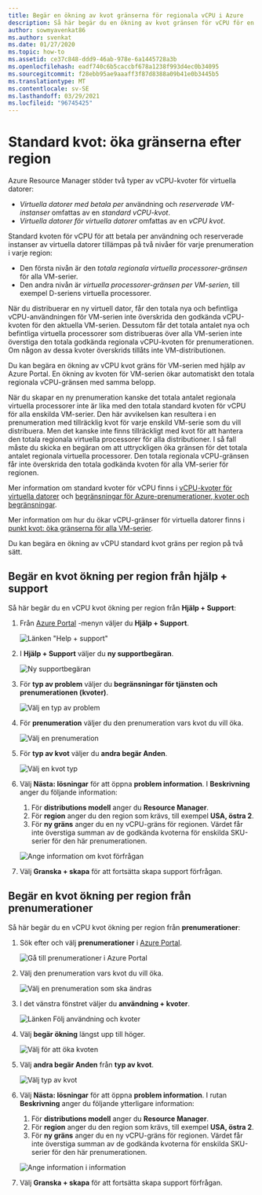 ```yaml
---
title: Begär en ökning av kvot gränserna för regionala vCPU i Azure
description: Så här begär du en ökning av kvot gränsen för vCPU för en region i Azure Portal.
author: sowmyavenkat86
ms.author: svenkat
ms.date: 01/27/2020
ms.topic: how-to
ms.assetid: ce37c848-ddd9-46ab-978e-6a1445728a3b
ms.openlocfilehash: eadf740c6b5caccbf678a1238f993d4ec0b34095
ms.sourcegitcommit: f28ebb95ae9aaaff3f87d8388a09b41e0b3445b5
ms.translationtype: MT
ms.contentlocale: sv-SE
ms.lasthandoff: 03/29/2021
ms.locfileid: "96745425"
---
```

# <a name="standard-quota-increase-limits-by-region"></a>Standard kvot: öka gränserna efter region

Azure Resource Manager stöder två typer av vCPU-kvoter för virtuella datorer:

* *Virtuella datorer med betala per* användning och *reserverade VM-instanser* omfattas av en *standard vCPU-kvot*.
* *Virtuella datorer för virtuella datorer* omfattas av en *vCPU kvot*.

Standard kvoten för vCPU för att betala per användning och reserverade instanser av virtuella datorer tillämpas på två nivåer för varje prenumeration i varje region:

* Den första nivån är den *totala regionala virtuella processorer-gränsen* för alla VM-serier.
* Den andra nivån är *virtuella processorer-gränsen per VM-serien*, till exempel D-seriens virtuella processorer.

När du distribuerar en ny virtuell dator, får den totala nya och befintliga vCPU-användningen för VM-serien inte överskrida den godkända vCPU-kvoten för den aktuella VM-serien. Dessutom får det totala antalet nya och befintliga virtuella processorer som distribueras över alla VM-serien inte överstiga den totala godkända regionala vCPU-kvoten för prenumerationen. Om någon av dessa kvoter överskrids tillåts inte VM-distributionen.

Du kan begära en ökning av vCPU kvot gräns för VM-serien med hjälp av Azure Portal. En ökning av kvoten för VM-serien ökar automatiskt den totala regionala vCPU-gränsen med samma belopp.

När du skapar en ny prenumeration kanske det totala antalet regionala virtuella processorer inte är lika med den totala standard kvoten för vCPU för alla enskilda VM-serier. Den här avvikelsen kan resultera i en prenumeration med tillräcklig kvot för varje enskild VM-serie som du vill distribuera. Men det kanske inte finns tillräckligt med kvot för att hantera den totala regionala virtuella processorer för alla distributioner. I så fall måste du skicka en begäran om att uttryckligen öka gränsen för det totala antalet regionala virtuella processorer. Den totala regionala vCPU-gränsen får inte överskrida den totala godkända kvoten för alla VM-serier för regionen.

Mer information om standard kvoter för vCPU finns i [vCPU-kvoter för virtuella datorer](../../virtual-machines/windows/quotas.md) och [begränsningar för Azure-prenumerationer, kvoter och begränsningar](../../azure-resource-manager/management/azure-subscription-service-limits.md).

Mer information om hur du ökar vCPU-gränser för virtuella datorer finns i [punkt kvot: öka gränserna för alla VM-serier](low-priority-quota.md).

Du kan begära en ökning av vCPU standard kvot gräns per region på två sätt.

## <a name="request-a-quota-increase-by-region-from-help--support"></a>Begär en kvot ökning per region från hjälp + support

Så här begär du en vCPU kvot ökning per region från **Hjälp + Support**:

1. Från [Azure Portal](https://portal.azure.com) -menyn väljer du **Hjälp + Support**.

   ![Länken "Help + support"](./media/resource-manager-core-quotas-request/help-plus-support.png)

1. I **Hjälp + Support** väljer du **ny supportbegäran**.

    ![Ny supportbegäran](./media/resource-manager-core-quotas-request/new-support-request.png)

1. För **typ av problem** väljer du **begränsningar för tjänsten och prenumerationen (kvoter)**.

   ![Välj en typ av problem](./media/resource-manager-core-quotas-request/select-quota-issue-type.png)

1. För **prenumeration** väljer du den prenumeration vars kvot du vill öka.

   ![Välj en prenumeration](./media/resource-manager-core-quotas-request/select-subscription-support-request.png)

1. För **typ av kvot** väljer du **andra begär Anden**.

   ![Välj en kvot typ](./media/resource-manager-core-quotas-request/regional-quotatype.png)

1. Välj **Nästa: lösningar** för att öppna **problem information**. I **Beskrivning** anger du följande information:

    1. För **distributions modell** anger du **Resource Manager**.  
    1. För **region** anger du den region som krävs, till exempel **USA, östra 2**.  
    1. För **ny gräns** anger du en ny vCPU-gräns för regionen. Värdet får inte överstiga summan av de godkända kvoterna för enskilda SKU-serier för den här prenumerationen.

    ![Ange information om kvot förfrågan](./media/resource-manager-core-quotas-request/regional-details.png)

1. Välj **Granska + skapa** för att fortsätta skapa support förfrågan.

## <a name="request-a-quota-increase-by-region-from-subscriptions"></a>Begär en kvot ökning per region från prenumerationer

Så här begär du en vCPU kvot ökning per region från **prenumerationer**:

1. Sök efter och välj **prenumerationer** i [Azure Portal](https://portal.azure.com).

   ![Gå till prenumerationer i Azure Portal](./media/resource-manager-core-quotas-request/search-for-subscriptions.png)

1. Välj den prenumeration vars kvot du vill öka.

   ![Välj en prenumeration som ska ändras](./media/resource-manager-core-quotas-request/select-subscription-change-quota.png)

1. I det vänstra fönstret väljer du **användning + kvoter**.

   ![Länken Följ användning och kvoter](./media/resource-manager-core-quotas-request/select-usage-plus-quotas.png)

1. Välj **begär ökning** längst upp till höger.

   ![Välj för att öka kvoten](./media/resource-manager-core-quotas-request/request-increase-from-subscription.png)

1. Välj **andra begär Anden** från **typ av kvot**.

   ![Välj typ av kvot](./media/resource-manager-core-quotas-request/regional-quotatype.png)

1. Välj **Nästa: lösningar** för att öppna **problem information**. I rutan **Beskrivning** anger du följande ytterligare information:

    1. För **distributions modell** anger du **Resource Manager**.  
    1. För **region** anger du den region som krävs, till exempel **USA, östra 2**.  
    1. För **ny gräns** anger du en ny vCPU-gräns för regionen. Värdet får inte överstiga summan av de godkända kvoterna för enskilda SKU-serier för den här prenumerationen.

    ![Ange information i information](./media/resource-manager-core-quotas-request/regional-details.png)

1. Välj **Granska + skapa** för att fortsätta skapa support förfrågan.
